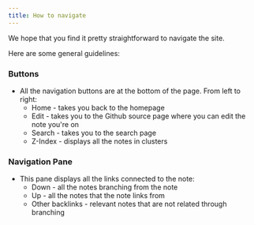 ```yaml
---
title: How to navigate
---
```


We hope that you find it pretty straightforward to navigate the site. 

Here are some general guidelines: 

### Buttons

* All the navigation buttons are at the bottom of the page. From left to right:
  * Home - takes you back to the homepage
  * Edit - takes you to the Github source page where you can edit the note you're on
  * Search - takes you to the search page
  * Z-Index - displays all the notes in clusters

### Navigation Pane

* This pane displays all the links connected to the note:
  * Down - all the notes branching from the note
  * Up - all the notes that the note links from
  * Other backlinks - relevant notes that are not related through branching